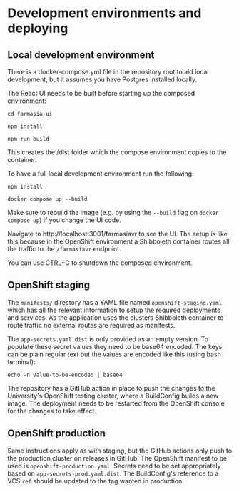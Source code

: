 # Development environments and deploying

## Local development environment
There is a docker-compose.yml file in the repository root to aid local development, but it assumes you have Postgres installed locally.

The React UI needs to be built before starting up the composed environment:

`cd farmasia-ui`

`npm install`

`npm run build`

This creates the /dist folder which the compose environment copies to the container.

To have a full local development environment run the following:

`npm install`

`docker compose up --build`

Make sure to rebuild the image (e.g. by using the `--build` flag on `docker compose up`) if you change the UI code.

Navigate to http://localhost:3001/farmasiavr to see the UI. The setup is like this because in the OpenShift environment a Shibboleth container routes all the traffic to the `/farmasiavr` endpoint.

You can use CTRL+C to shutdown the composed environment.

## OpenShift staging
The `manifests/` directory has a YAML file named `openshift-staging.yaml` which has all the relevant information to setup the required deployments and services. As the application uses the clusters Shibboleth container to route traffic no external routes are required as manifests. 

The `app-secrets.yaml.dist` is only provided as an empty version. To populate these secret values they need to be base64 encoded. The keys can be plain regular text but the values are encoded like this (using bash terminal):

`echo -n value-to-be-encoded | base64`

The repository has a GitHub action in place to push the changes to the University's OpenShift testing cluster, where a BuildConfig builds a new image. The deployment needs to be restarted from the OpenShift console for the changes to take effect.

## OpenShift production
Same instructions apply as with staging, but the GitHub actions only push to the production cluster on releases in GitHub. The OpenShift manifest to be used is `openshift-production.yaml`. Secrets need to be set appropriately based on `app-secrets-prod.yaml.dist`. The BuildConfig's reference to a VCS `ref` should be updated to the tag wanted in production.

